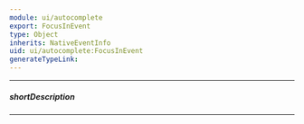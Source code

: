 ```yaml
---
module: ui/autocomplete
export: FocusInEvent
type: Object
inherits: NativeEventInfo
uid: ui/autocomplete:FocusInEvent
generateTypeLink: 
---
```

---
##### shortDescription
<!-- Description goes here -->

---
<!-- Description goes here -->